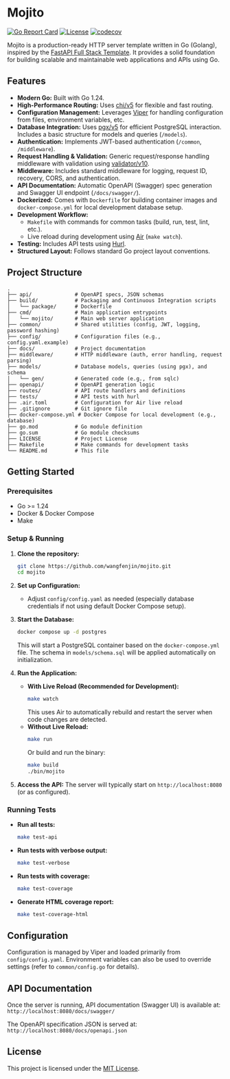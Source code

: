 # Mojito

[![Go Report Card](https://goreportcard.com/badge/github.com/wangfenjin/mojito)](https://goreportcard.com/report/github.com/wangfenjin/mojito)
[![License](https://img.shields.io/github/license/wangfenjin/mojito)](https://github.com/wangfenjin/mojito/blob/main/LICENSE)
[![codecov](https://codecov.io/gh/wangfenjin/mojito/graph/badge.svg?token=Id3axA9TgY)](https://codecov.io/gh/wangfenjin/mojito)

Mojito is a production-ready HTTP server template written in Go (Golang), inspired by the [FastAPI Full Stack Template](https://github.com/fastapi/full-stack-fastapi-template). It provides a solid foundation for building scalable and maintainable web applications and APIs using Go.

## Features

*   **Modern Go:** Built with Go 1.24.
*   **High-Performance Routing:** Uses [chi/v5](https://github.com/go-chi/chi) for flexible and fast routing.
*   **Configuration Management:** Leverages [Viper](https://github.com/spf13/viper) for handling configuration from files, environment variables, etc.
*   **Database Integration:** Uses [pgx/v5](https://github.com/jackc/pgx) for efficient PostgreSQL interaction. Includes a basic structure for models and queries (`/models`).
*   **Authentication:** Implements JWT-based authentication (`/common`, `/middleware`).
*   **Request Handling & Validation:** Generic request/response handling middleware with validation using [validator/v10](https://github.com/go-playground/validator).
*   **Middleware:** Includes standard middleware for logging, request ID, recovery, CORS, and authentication.
*   **API Documentation:** Automatic OpenAPI (Swagger) spec generation and Swagger UI endpoint (`/docs/swagger/`).
*   **Dockerized:** Comes with `Dockerfile` for building container images and `docker-compose.yml` for local development database setup.
*   **Development Workflow:**
    *   `Makefile` with commands for common tasks (build, run, test, lint, etc.).
    *   Live reload during development using [Air](https://github.com/air-verse/air) (`make watch`).
*   **Testing:** Includes API tests using [Hurl](https://github.com/Orange-OpenSource/hurl).
*   **Structured Layout:** Follows standard Go project layout conventions.

## Project Structure

```
.
├── api/              # OpenAPI specs, JSON schemas
├── build/            # Packaging and Continuous Integration scripts
│   └── package/      # Dockerfile
├── cmd/              # Main application entrypoints
│   └── mojito/       # Main web server application
├── common/           # Shared utilities (config, JWT, logging, password hashing)
├── config/           # Configuration files (e.g., config.yaml.example)
├── docs/             # Project documentation
├── middleware/       # HTTP middleware (auth, error handling, request parsing)
├── models/           # Database models, queries (using pgx), and schema
│   └── gen/          # Generated code (e.g., from sqlc)
├── openapi/          # OpenAPI generation logic
├── routes/           # API route handlers and definitions
├── tests/            # API tests with hurl
├── .air.toml         # Configuration for Air live reload
├── .gitignore        # Git ignore file
├── docker-compose.yml # Docker Compose for local development (e.g., database)
├── go.mod            # Go module definition
├── go.sum            # Go module checksums
├── LICENSE           # Project License
├── Makefile          # Make commands for development tasks
└── README.md         # This file
```


## Getting Started

### Prerequisites

*   Go >= 1.24
*   Docker & Docker Compose
*   Make

### Setup & Running

1.  **Clone the repository:**
    ```bash
    git clone https://github.com/wangfenjin/mojito.git
    cd mojito
    ```

2.  **Set up Configuration:**
    *   Adjust `config/config.yaml` as needed (especially database credentials if not using default Docker Compose setup).

3.  **Start the Database:**
    ```bash
    docker compose up -d postgres
    ```
    This will start a PostgreSQL container based on the `docker-compose.yml` file. The schema in `models/schema.sql` will be applied automatically on initialization.

4.  **Run the Application:**
    *   **With Live Reload (Recommended for Development):**
        ```bash
        make watch
        ```
        This uses Air to automatically rebuild and restart the server when code changes are detected.
    *   **Without Live Reload:**
        ```bash
        make run
        ```
        Or build and run the binary:
        ```bash
        make build
        ./bin/mojito
        ```

5.  **Access the API:** The server will typically start on `http://localhost:8080` (or as configured).

### Running Tests

*   **Run all tests:**
    ```bash
    make test-api
    ```
*   **Run tests with verbose output:**
    ```bash
    make test-verbose
    ```
*   **Run tests with coverage:**
    ```bash
    make test-coverage
    ```
*   **Generate HTML coverage report:**
    ```bash
    make test-coverage-html
    ```

## Configuration

Configuration is managed by Viper and loaded primarily from `config/config.yaml`. Environment variables can also be used to override settings (refer to `common/config.go` for details).

## API Documentation

Once the server is running, API documentation (Swagger UI) is available at:
`http://localhost:8080/docs/swagger/`

The OpenAPI specification JSON is served at:
`http://localhost:8080/docs/openapi.json`

## License

This project is licensed under the [MIT License](LICENSE).